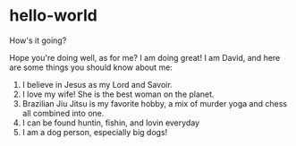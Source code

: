 # hello-world

How's it going? 

Hope you're doing well, as for me? I am doing great! I am David, and here are some things you should know about me: 

1) I believe in Jesus as my Lord and Savoir.
2) I love my wife! She is the best woman on the planet.
3) Brazilian Jiu Jitsu is my favorite hobby, a mix of murder yoga and chess all combined into one.
4) I can be found huntin, fishin, and lovin everyday
5) I am a dog person, especially big dogs! 
